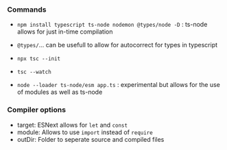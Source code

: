 ### Commands

- `npm install typescript ts-node nodemon @types/node -D` 
    : ts-node allows for just in-time compilation
- `@types/`... can be usefull to allow for autocorrect for types in typescript
- `npx tsc --init`
- `tsc --watch`

- `node --loader ts-node/esm app.ts` : experimental but allows for the use of modules as well as ts-node
### Compiler options

- target: ESNext allows for `let` and `const`
- module: Allows to use `import` instead of `require`
- outDir: Folder to seperate source and compiled files

